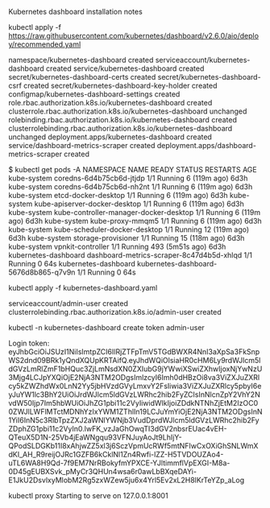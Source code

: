 Kubernetes dashboard installation notes

kubectl apply -f https://raw.githubusercontent.com/kubernetes/dashboard/v2.6.0/aio/deploy/recommended.yaml

namespace/kubernetes-dashboard created
serviceaccount/kubernetes-dashboard created
service/kubernetes-dashboard created
secret/kubernetes-dashboard-certs created
secret/kubernetes-dashboard-csrf created
secret/kubernetes-dashboard-key-holder created
configmap/kubernetes-dashboard-settings created
role.rbac.authorization.k8s.io/kubernetes-dashboard created
clusterrole.rbac.authorization.k8s.io/kubernetes-dashboard unchanged
rolebinding.rbac.authorization.k8s.io/kubernetes-dashboard created
clusterrolebinding.rbac.authorization.k8s.io/kubernetes-dashboard unchanged
deployment.apps/kubernetes-dashboard created
service/dashboard-metrics-scraper created
deployment.apps/dashboard-metrics-scraper created

$ kubectl get pods -A
NAMESPACE              NAME                                        READY   STATUS    RESTARTS          AGE
kube-system            coredns-6d4b75cb6d-jtjdp                    1/1     Running   6 (119m ago)      6d3h
kube-system            coredns-6d4b75cb6d-nh2nt                    1/1     Running   6 (119m ago)      6d3h
kube-system            etcd-docker-desktop                         1/1     Running   6 (119m ago)      6d3h
kube-system            kube-apiserver-docker-desktop               1/1     Running   6 (119m ago)      6d3h
kube-system            kube-controller-manager-docker-desktop      1/1     Running   6 (119m ago)      6d3h
kube-system            kube-proxy-mmqm5                            1/1     Running   6 (119m ago)      6d3h
kube-system            kube-scheduler-docker-desktop               1/1     Running   12 (119m ago)     6d3h
kube-system            storage-provisioner                         1/1     Running   15 (118m ago)     6d3h
kube-system            vpnkit-controller                           1/1     Running   493 (5m51s ago)   6d3h
kubernetes-dashboard   dashboard-metrics-scraper-8c47d4b5d-xhlqd   1/1     Running   0                 64s
kubernetes-dashboard   kubernetes-dashboard-5676d8b865-q7v9n       1/1     Running   0                 64s


kubectl apply -f kubernetes-dashboard.yaml

serviceaccount/admin-user created
clusterrolebinding.rbac.authorization.k8s.io/admin-user created

kubectl -n kubernetes-dashboard create token admin-user

Login token:
eyJhbGciOiJSUzI1NiIsImtpZCI6IlRjZTFpTmV5TGdBWXR4NnI3aXpSa3FkSnpWS2dnd09BRk1yQndXQUpKRTAifQ.eyJhdWQiOlsiaHR0cHM6Ly9rdWJlcm5ldGVzLmRlZmF1bHQuc3ZjLmNsdXN0ZXIubG9jYWwiXSwiZXhwIjoxNjYwNzU3Mjg4LCJpYXQiOjE2NjA3NTM2ODgsImlzcyI6Imh0dHBzOi8va3ViZXJuZXRlcy5kZWZhdWx0LnN2Yy5jbHVzdGVyLmxvY2FsIiwia3ViZXJuZXRlcy5pbyI6eyJuYW1lc3BhY2UiOiJrdWJlcm5ldGVzLWRhc2hib2FyZCIsInNlcnZpY2VhY2NvdW50Ijp7Im5hbWUiOiJhZG1pbi11c2VyIiwidWlkIjoiZDdkNTNhZjEtM2IzOC00ZWJlLWFlMTctMDNhYzIxYWM1ZThlIn19LCJuYmYiOjE2NjA3NTM2ODgsInN1YiI6InN5c3RlbTpzZXJ2aWNlYWNjb3VudDprdWJlcm5ldGVzLWRhc2hib2FyZDphZG1pbi11c2VyIn0.lwFK_vzJaGhOwqTI3dGV2nbsrEUac4vEH-QTeuX5D1N-25Vb4jEaWNgqu93VFNJuyAoJt9LhIjY-QPodSLDGKb11I8xAhjwZZ5xl3j6SczVpmUcRWf5mtNFIwCxOXiGhSNLWmXdKI_AH_R9reijOJRc1GZFB6kCklNl1Zn4Rwfi-lZZ-H5TVDOUZAo4-uTL6WA8H9Qd-7f9EM7NrRBokyfmYPXCE-YJltimmflVpEXGI-M8a-0D45gEUBXSvk_pMyCr3QHUn4wsa6r0awLbBXqeDAYi-E1JkU2DsvlxyMlobM2Rg5zxWZew5ju6x4Yrl5Ev2xL2H8lKrTeYZp_aLog

kubectl proxy
Starting to serve on 127.0.0.1:8001
